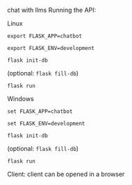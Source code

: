 chat with llms
Running the API:

Linux
    
```export FLASK_APP=chatbot```

```export FLASK_ENV=development```

```flask init-db```

(optional: ```flask fill-db```)

```flask run```

Windows

```set FLASK_APP=chatbot```

```set FLASK_ENV=development```

```flask init-db```

(optional: ```flask fill-db```)

```flask run```


Client:
client can be opened in a browser
